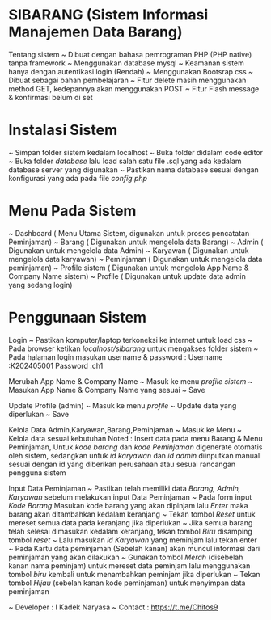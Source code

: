 # SIBARANG (Sistem Informasi Manajemen Data Barang)

Tentang sistem
~ Dibuat dengan bahasa pemrograman PHP (PHP native) tanpa framework
~ Menggunakan database mysql
~ Keamanan sistem hanya dengan autentikasi login (Rendah)
~ Menggunakan Bootsrap css
~ Dibuat sebagai bahan pembelajaran
~ Fitur delete masih menggunakan method GET, kedepannya akan menggunakan POST
~ Fitur Flash message & konfirmasi belum di set

# Instalasi Sistem

~ Simpan folder sistem kedalam localhost
~ Buka folder didalam code editor
~ Buka folder _database_ lalu load salah satu file .sql yang ada kedalam database server yang digunakan
~ Pastikan nama database sesuai dengan konfigurasi yang ada pada file _config.php_

# Menu Pada Sistem

~ Dashboard ( Menu Utama Sistem, digunakan untuk proses pencatatan Peminjaman)
~ Barang ( Digunakan untuk mengelola data Barang)
~ Admin ( Digunakan untuk mengelola data Admin)
~ Karyawan ( Digunakan untuk mengelola data karyawan)
~ Peminjaman ( Digunakan untuk mengelola data peminjaman)
~ Profile sistem ( Digunakan untuk mengelola App Name & Company Name sistem)
~ Profile ( Digunakan untuk update data admin yang sedang login)

# Penggunaan Sistem

Login
~ Pastikan komputer/laptop terkoneksi ke internet untuk load css
~ Pada browser ketikan _localhost/sibarang_ untuk mengakses folder sistem
~ Pada halaman login masukan username & password :
Username :K202405001
Password :ch1

Merubah App Name & Company Name
~ Masuk ke menu _profile sistem_
~ Masukan App Name & Company Name yang sesuai
~ Save

Update Profile (admin)
~ Masuk ke menu _profile_
~ Update data yang diperlukan
~ Save

Kelola Data Admin,Karyawan,Barang,Peminjaman
~ Masuk ke Menu
~ Kelola data sesuai kebutuhan
Noted : Insert data pada menu Barang & Menu Peminjaman, Untuk _kode barang_ dan _kode Peminjaman_ digenerate otomatis oleh sistem, sedangkan untuk _id karyawan_ dan _id admin_ diinputkan manual sesuai dengan id yang diberikan perusahaan
atau sesuai rancangan pengguna sistem

Input Data Peminjaman
~ Pastikan telah memiliki data _Barang, Admin, Karyawan_ sebelum melakukan input Data Peminjaman
~ Pada form input _Kode Barang_ Masukan kode barang yang akan dipinjam lalu _Enter_ maka barang akan ditambahkan kedalam keranjang
~ Tekan tombol _Reset_ untuk mereset semua data pada keranjang jika diperlukan
~ Jika semua barang telah selesai dimasukan kedalam keranjang, tekan tombol _Biru_ disamping tombol _reset_
~ Lalu masukan _id Karyawan_ yang meminjam lalu tekan enter
~ Pada Kartu data peminjaman (Sebelah kanan) akan muncul informasi dari peminjaman yang akan dilakukan
~ Gunakan tombol _Merah_ (disebelah kanan nama peminjam) untuk mereset data peminjam lalu menggunakan tombol _biru_ kembali untuk menambahkan peminjam jika diperlukan
~ Tekan tombol _Hijau_ (sebelah kanan kode peminjaman) untuk menyimpan data peminjaman

~ Developer : I Kadek Naryasa
~ Contact : https://t.me/Chitos9
